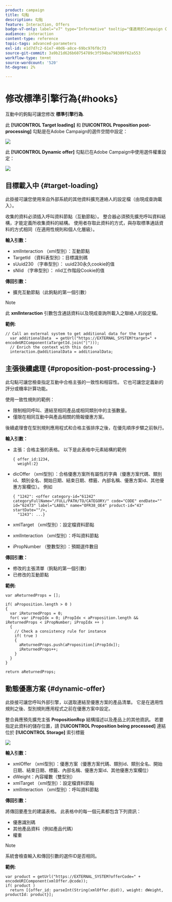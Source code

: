 ```yaml
---
product: campaign
title: 勾點
description: 勾點
feature: Interaction, Offers
badge-v7-only: label="v7" type="Informative" tooltip="僅適用於Campaign Classic v7"
audience: interaction
content-type: reference
topic-tags: advanced-parameters
exl-id: e1d7d7c2-61e7-40d6-a8ce-69bc976f8c73
source-git-commit: 3a9b21d626b60754789c3f594ba798309f62a553
workflow-type: tm+mt
source-wordcount: '520'
ht-degree: 2%

---
```


# 修改標準引擎行為{#hooks}



互動中的鉤點可讓您修改 **標準引擎行為**.

此 **[!UICONTROL Target loading]** 和 **[!UICONTROL Proposition post-processing]** 勾點是在Adobe Campaign的選件空間中設定：

![](assets/interaction_hooks_1.png)

此 **[!UICONTROL Dynamic offer]** 勾點已在Adobe Campaign中使用選件權重設定：

![](assets/interaction_hooks_2.png)

## 目標載入中 {#target-loading}

此掛接可讓您使用來自外部系統的其他資料擴充連絡人的設定檔（由現成查詢載入）。

收集的資料必須插入呼叫資料節點（互動節點）。 整合器必須預先擴充呼叫資料結構，才能定義所收集資料的結構。 使用者存取此資料的方式，與存取標準通話資料的方式相同（在適用性規則和個人化層級）。

**輸入引數：**

* xmlInteraction （xml型別）：互動節點
* TargetId （資料表型別）：目標識別碼
* sUuid230 （字串型別）： uuid230永久cookie的值
* sNlid （字串型別）： nlid工作階段Cookie的值

**傳回引數：**

* 擴充互動節點（此鉤點的第一個引數）

>[!NOTE]
>
>此 **xmlInteraction** 引數包含通話資料以及現成查詢所載入之聯絡人的設定檔。

**範例:**

```
// Call an external system to get additional data for the target
  var additionalData  = getUrl("https://EXTERNAL_SYSTEM?target=" + encodeURIComponent(aTargetId.join("|")));
  // Enrich the context with this data
  interaction.@additionalData = additionalData;
```

## 主張後續處理 {#proposition-post-processing-}

此勾點可讓您檢查指定互動中合格主張的一致性和相容性。 它也可讓您定義新的評分或機率計算功能。

使用一致性規則的範例：

* 限制相同呼叫、連結至相同產品或相同類別中的主張數量。
* 僅限在相同互動中與產品相關的簡報優惠方案。

後續處理會在型別規則應用程式和合格主張排序之後，在優先順序步驟之前執行。

**輸入引數：**

* 主張：合格主張的表格。 以下是此表格中元素結構的範例

  ```
  { offer_id:1234,
    weight:2}
  ```

* dicOffer （xml型別）：合格優惠方案所有屬性的字典（優惠方案代碼、類別id、類別全名、開始日期、結束日期、標籤、內部名稱、優惠方案id、其他優惠方案欄位）。 例如

  ```
  { "1242": <offer category-id="61242" categoryFullName="/FULL/PATH/TO/CATEGORY/" code="CODE" endDate="" id="62473" label="LABEL" name="OFR38_OE4" product-id="43" startDate=""/>,
    "1243": ...}
  ```

* xmlTarget （xml型別）：設定檔資料節點
* xmlInteraction （xml型別）：呼叫資料節點
* iPropNumber （整數型別）：預期選件數目

**傳回引數：**

* 修改的主張清單（鉤點的第一個引數）
* 已修改的互動節點

**範例:**

```
var aReturnedProps = [];

if( aProposition.length > 0 )
{
  var iReturnedProps = 0;
  for( var iPropIdx = 0; iPropIdx < aProposition.length && iReturnedProps < iPropNumber; iPropIdx ++ )
  {
    // Check a consistency rule for instance
    if( true )
    {
      aReturnedProps.push(aProposition[iPropIdx]);
      iReturnedProps++;
    }
  }
}

return aReturnedProps;
```

## 動態優惠方案 {#dynamic-offer}

此掛接可讓您呼叫外部引擎，以選取連結至優惠方案的產品清單。 它是在適用性規則之後、型別規則應用程式之前在優惠方案中設定。

整合員應預先擴充主張 **PropositionRcp** 結構描述以及產品上的其他資訊。 若要指定此資料的儲存位置，請 **[!UICONTROL Proposition being processed]** 連結位於 **[!UICONTROL Storage]** 索引標籤

![](assets/interaction_hooks_3.png)

**輸入引數：**

* xmlOffer （xml型別）：優惠方案（優惠方案代碼、類別id、類別全名、開始日期、結束日期、標籤、內部名稱、優惠方案id、其他優惠方案欄位）
* dWeight：內容權數（雙型別）
* xmlTarget （xml型別）：設定檔資料節點
* xmlInteraction （xml型別）：呼叫資料節點

**傳回引數：**

將傳回要產生的建議表格。 此表格中的每一個元素都包含下列資訊：

* 優惠識別碼
* 其他產品資料（例如產品代碼）
* 權重

>[!NOTE]
>
>系統會檢查輸入和傳回引數的選件ID是否相同。

**範例:**

```
var product = getUrl("https://EXTERNAL_SYSTEM?offerCode=" + encodeURIComponent(xmlOffer.@code));
if( product )
  return [{offer_id: parseInt(String(xmlOffer.@id)), weight: dWeight, productId: product}];
```
